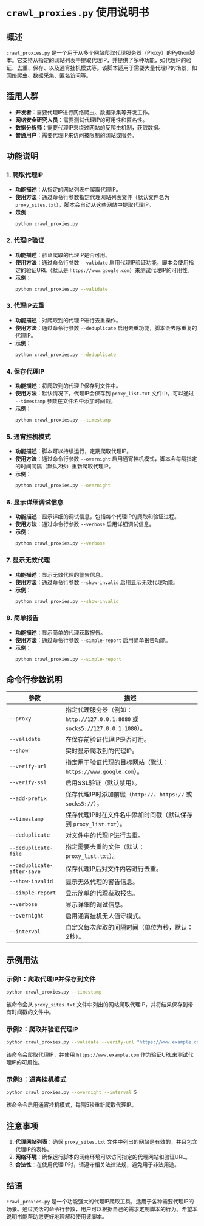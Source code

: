 # `crawl_proxies.py` 使用说明书

## 概述
`crawl_proxies.py` 是一个用于从多个网站爬取代理服务器（Proxy）的Python脚本。它支持从指定的网站列表中提取代理IP，并提供了多种功能，如代理IP的验证、去重、保存、以及通宵挂机模式等。该脚本适用于需要大量代理IP的场景，如网络爬虫、数据采集、匿名访问等。

## 适用人群
- **开发者**：需要代理IP进行网络爬虫、数据采集等开发工作。
- **网络安全研究人员**：需要测试代理IP的可用性和匿名性。
- **数据分析师**：需要代理IP来绕过网站的反爬虫机制，获取数据。
- **普通用户**：需要代理IP来访问被限制的网站或服务。

## 功能说明

### 1. 爬取代理IP
- **功能描述**：从指定的网站列表中爬取代理IP。
- **使用方法**：通过命令行参数指定代理网站列表文件（默认文件名为 `proxy_sites.txt`），脚本会自动从这些网站中提取代理IP。
- **示例**：
  ```bash
  python crawl_proxies.py
  ```

### 2. 代理IP验证
- **功能描述**：验证爬取的代理IP是否可用。
- **使用方法**：通过命令行参数 `--validate` 启用代理IP验证功能，脚本会使用指定的验证URL（默认是 `https://www.google.com`）来测试代理IP的可用性。
- **示例**：
  ```bash
  python crawl_proxies.py --validate
  ```

### 3. 代理IP去重
- **功能描述**：对爬取到的代理IP进行去重操作。
- **使用方法**：通过命令行参数 `--deduplicate` 启用去重功能，脚本会去除重复的代理IP。
- **示例**：
  ```bash
  python crawl_proxies.py --deduplicate
  ```

### 4. 保存代理IP
- **功能描述**：将爬取到的代理IP保存到文件中。
- **使用方法**：默认情况下，代理IP会保存到 `proxy_list.txt` 文件中。可以通过 `--timestamp` 参数在文件名中添加时间戳。
- **示例**：
  ```bash
  python crawl_proxies.py --timestamp
  ```

### 5. 通宵挂机模式
- **功能描述**：脚本可以持续运行，定期爬取代理IP。
- **使用方法**：通过命令行参数 `--overnight` 启用通宵挂机模式，脚本会每隔指定的时间间隔（默认2秒）重新爬取代理IP。
- **示例**：
  ```bash
  python crawl_proxies.py --overnight
  ```

### 6. 显示详细调试信息
- **功能描述**：显示详细的调试信息，包括每个代理IP的爬取和验证过程。
- **使用方法**：通过命令行参数 `--verbose` 启用详细调试信息。
- **示例**：
  ```bash
  python crawl_proxies.py --verbose
  ```

### 7. 显示无效代理
- **功能描述**：显示无效代理的警告信息。
- **使用方法**：通过命令行参数 `--show-invalid` 启用显示无效代理功能。
- **示例**：
  ```bash
  python crawl_proxies.py --show-invalid
  ```

### 8. 简单报告
- **功能描述**：显示简单的代理获取报告。
- **使用方法**：通过命令行参数 `--simple-report` 启用简单报告功能。
- **示例**：
  ```bash
  python crawl_proxies.py --simple-report
  ```

## 命令行参数说明

| 参数 | 描述 |
| --- | --- |
| `--proxy` | 指定代理服务器（例如：`http://127.0.0.1:8080` 或 `socks5://127.0.0.1:1080`）。 |
| `--validate` | 在保存前验证代理IP是否可用。 |
| `--show` | 实时显示爬取到的代理IP。 |
| `--verify-url` | 指定用于验证代理的目标网站（默认：`https://www.google.com`）。 |
| `--verify-ssl` | 启用SSL验证（默认禁用）。 |
| `--add-prefix` | 保存代理IP时添加前缀（`http://`、`https://` 或 `socks5://`）。 |
| `--timestamp` | 保存代理IP时在文件名中添加时间戳（默认保存到 `proxy_list.txt`）。 |
| `--deduplicate` | 对文件中的代理IP进行去重。 |
| `--deduplicate-file` | 指定需要去重的文件（默认：`proxy_list.txt`）。 |
| `--deduplicate-after-save` | 保存代理IP后对文件内容进行去重。 |
| `--show-invalid` | 显示无效代理的警告信息。 |
| `--simple-report` | 显示简单的代理获取报告。 |
| `--verbose` | 显示详细的调试信息。 |
| `--overnight` | 启用通宵挂机无人值守模式。 |
| `--interval` | 自定义每次爬取的间隔时间（单位为秒，默认：2秒）。 |

## 示例用法

### 示例1：爬取代理IP并保存到文件
```bash
python crawl_proxies.py --timestamp
```
该命令会从 `proxy_sites.txt` 文件中列出的网站爬取代理IP，并将结果保存到带有时间戳的文件中。

### 示例2：爬取并验证代理IP
```bash
python crawl_proxies.py --validate --verify-url "https://www.example.com"
```
该命令会爬取代理IP，并使用 `https://www.example.com` 作为验证URL来测试代理IP的可用性。

### 示例3：通宵挂机模式
```bash
python crawl_proxies.py --overnight --interval 5
```
该命令会启用通宵挂机模式，每隔5秒重新爬取代理IP。

## 注意事项
1. **代理网站列表**：确保 `proxy_sites.txt` 文件中列出的网站是有效的，并且包含代理IP的表格。
2. **网络环境**：确保运行脚本的网络环境可以访问指定的代理网站和验证URL。
3. **合法性**：在使用代理IP时，请遵守相关法律法规，避免用于非法用途。

## 结语
`crawl_proxies.py` 是一个功能强大的代理IP爬取工具，适用于各种需要代理IP的场景。通过灵活的命令行参数，用户可以根据自己的需求定制脚本的行为。希望本说明书能帮助您更好地理解和使用该脚本。
